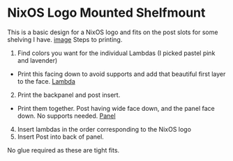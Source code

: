 # NixOS Logo Mounted Shelfmount

This is a basic design for a NixOS logo and fits on the post slots for some shelving I have.
[image](images/finished.jpg)
Steps to printing.

1. Find colors you want for the individual Lambdas (I picked pastel pink and lavender)
  - Print this facing down to avoid supports and add that beautiful first layer to the face.
[Lambda](images/lambda.png)
2. Print the backpanel and post insert.
  - Print them together. Post having wide face down, and the panel face down. No supports needed.
[Panel](images/backpanel.png)
4. Insert lambdas in the order corresponding to the NixOS logo
5. Insert Post into back of panel.

No glue required as these are tight fits.
